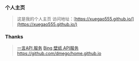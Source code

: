 ### 个人主页

>这是我的个人主页
>访问地址：[https://xuegao555.github.io/](https://xuegao555.github.io/)

### Thanks

> [一言API 服务](http://hitokoto.cn/)
> [Bing 壁纸 API服务](https://github.com/xCss/bing/) 
 > https://github.com/dmego/home.github.io